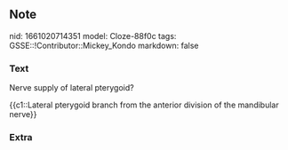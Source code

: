 ## Note
nid: 1661020714351
model: Cloze-88f0c
tags: GSSE::!Contributor::Mickey_Kondo
markdown: false

### Text
Nerve supply of lateral pterygoid?
<div>
  {{c1::Lateral pterygoid branch from the anterior division of the
  mandibular nerve}}
</div>

### Extra

